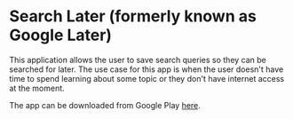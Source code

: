 Search Later (formerly known as Google Later)
=============================================

This application allows the user to save search queries so they can be searched for later. The use case for this app is when the user doesn't have time to spend learning about some topic or they don't have internet access at the moment.

The app can be downloaded from Google Play [here](https://play.google.com/store/apps/details?id=com.gulshansingh.searchlater).
